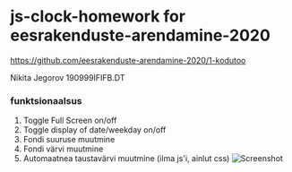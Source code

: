 # js-clock-homework for eesrakenduste-arendamine-2020 
https://github.com/eesrakenduste-arendamine-2020/1-kodutoo

Nikita Jegorov
190999IFIFB.DT
### funktsionaalsus
1. Toggle Full Screen on/off
2. Toggle display of date/weekday on/off
3. Fondi suuruse muutmine
4. Fondi värvi muutmine
5. Automaatnea taustavärvi muutmine (ilma js'i, ainlut css)
![Screenshot](https://i.imgur.com/kHthIXy.png)
